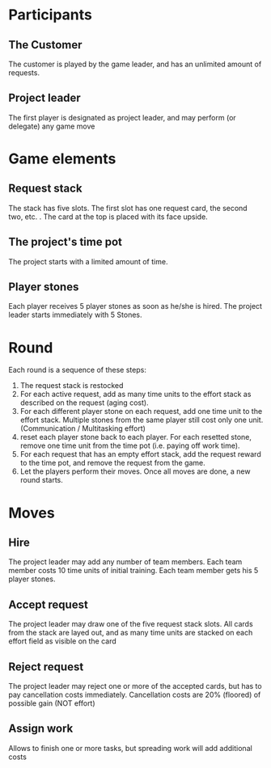 # Participants

## The Customer
The customer is played by the game leader, and has an unlimited amount of requests.

## Project leader
The first player is designated as project leader, and may perform (or delegate) any game move

# Game elements

## Request stack
The stack has five slots. The first slot has one request card, the second two, etc. .
The card at the top is placed with its face upside.

## The project's time pot
The project starts with a limited amount of time.

## Player stones
Each player receives 5 player stones as soon as he/she is hired.
The project leader starts immediately with 5 Stones.

# Round
Each round is a sequence of these steps:
1. The request stack is restocked
1. For each active request, add as many time units 
   to the effort stack as described on the request (aging cost).
1. For each different player stone on each request, add one time unit to the effort stack.
   Multiple stones from the same player still cost only one unit. (Communication / Multitasking effort)
1. reset each player stone back to each player.
   For each resetted stone, remove one time unit from the time pot (i.e. paying off work time).
1. For each request that has an empty effort stack, add the request reward to the time pot,
   and remove the request from the game.
1. Let the players perform their moves. Once all moves are done, a new round starts.

# Moves

## Hire
The project leader may add any number of team members. 
Each team member costs 10 time units of initial training.
Each team member gets his 5 player stones.

## Accept request
The project leader may draw one of the five request stack slots.
All cards from the stack are layed out, and as many time units are stacked on each effort field
as visible on the card

## Reject request
The project leader may reject one or more of the accepted cards, 
but has to pay cancellation costs immediately. Cancellation costs are 20% (floored) of possible gain (NOT effort)

## Assign work
Allows to finish one or more tasks, but spreading work will add additional costs
